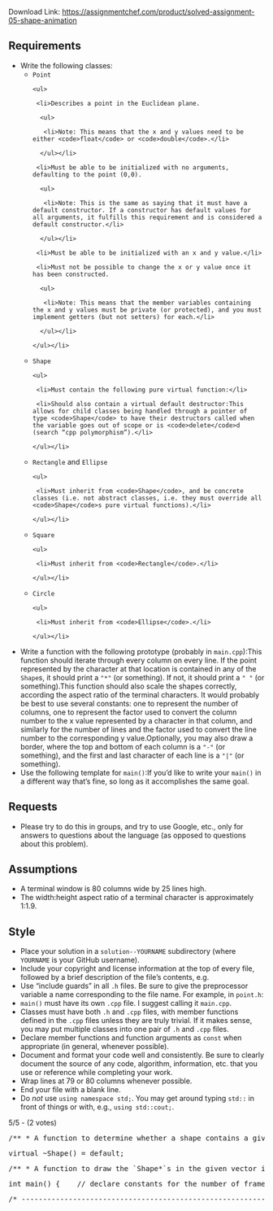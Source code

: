 Download Link: https://assignmentchef.com/product/solved-assignment-05-shape-animation
<br>
<h2><a id="user-content-requirements" class="anchor" href="https://github.com/timferido/assignment-05#requirements" aria-hidden="true"></a>Requirements</h2>

<ul>

 <li>Write the following classes:

  <ul>

   <li><code>Point</code>

    <ul>

     <li>Describes a point in the Euclidean plane.

      <ul>

       <li>Note: This means that the x and y values need to be either <code>float</code> or <code>double</code>.</li>

      </ul></li>

     <li>Must be able to be initialized with no arguments, defaulting to the point (0,0).

      <ul>

       <li>Note: This is the same as saying that it must have a default constructor. If a constructor has default values for all arguments, it fulfills this requirement and is considered a default constructor.</li>

      </ul></li>

     <li>Must be able to be initialized with an x and y value.</li>

     <li>Must not be possible to change the x or y value once it has been constructed.

      <ul>

       <li>Note: This means that the member variables containing the x and y values must be private (or protected), and you must implement getters (but not setters) for each.</li>

      </ul></li>

    </ul></li>

   <li><code>Shape</code>

    <ul>

     <li>Must contain the following pure virtual function:</li>

     <li>Should also contain a virtual default destructor:This allows for child classes being handled through a pointer of type <code>Shape</code> to have their destructors called when the variable goes out of scope or is <code>delete</code>d (search “cpp polymorphism”).</li>

    </ul></li>

   <li><code>Rectangle</code> and <code>Ellipse</code>

    <ul>

     <li>Must inherit from <code>Shape</code>, and be concrete classes (i.e. not abstract classes, i.e. they must override all <code>Shape</code>s pure virtual functions).</li>

    </ul></li>

   <li><code>Square</code>

    <ul>

     <li>Must inherit from <code>Rectangle</code>.</li>

    </ul></li>

   <li><code>Circle</code>

    <ul>

     <li>Must inherit from <code>Ellipse</code>.</li>

    </ul></li>

  </ul></li>

 <li>Write a function with the following prototype (probably in <code>main.cpp</code>):This function should iterate through every column on every line. If the point represented by the character at that location is contained in any of the <code>Shape</code>s, it should print a <code>"*"</code> (or something). If not, it should print a <code>" "</code> (or something).This function should also scale the shapes correctly, according the aspect ratio of the terminal characters. It would probably be best to use several constants: one to represent the number of columns, one to represent the factor used to convert the column number to the x value represented by a character in that column, and similarly for the number of lines and the factor used to convert the line number to the corresponding y value.Optionally, you may also draw a border, where the top and bottom of each column is a <code>"-"</code> (or something), and the first and last character of each line is a <code>"|"</code> (or something).</li>

 <li>Use the following template for <code>main()</code>:If you’d like to write your <code>main()</code> in a different way that’s fine, so long as it accomplishes the same goal.</li>

</ul>

<h2><a id="user-content-requests" class="anchor" href="https://github.com/timferido/assignment-05#requests" aria-hidden="true"></a>Requests</h2>

<ul>

 <li>Please try to do this in groups, and try to use Google, etc., only for answers to questions about the language (as opposed to questions about this problem).</li>

</ul>

<h2><a id="user-content-assumptions" class="anchor" href="https://github.com/timferido/assignment-05#assumptions" aria-hidden="true"></a>Assumptions</h2>

<ul>

 <li>A terminal window is 80 columns wide by 25 lines high.</li>

 <li>The width:height aspect ratio of a terminal character is approximately 1:1.9.</li>

</ul>

<h2><a id="user-content-style" class="anchor" href="https://github.com/timferido/assignment-05#style" aria-hidden="true"></a>Style</h2>

<ul>

 <li>Place your solution in a <code>solution--YOURNAME</code> subdirectory (where <code>YOURNAME</code> is your GitHub username).</li>

 <li>Include your copyright and license information at the top of every file, followed by a brief description of the file’s contents, e.g.</li>

 <li>Use “include guards” in all <code>.h</code> files. Be sure to give the preprocessor variable a name corresponding to the file name. For example, in <code>point.h</code>:</li>

 <li><code>main()</code> must have its own <code>.cpp</code> file. I suggest calling it <code>main.cpp</code>.</li>

 <li>Classes must have both <code>.h</code> and <code>.cpp</code> files, with member functions defined in the <code>.cpp</code> files unless they are truly trivial. If it makes sense, you may put multiple classes into one pair of <code>.h</code> and <code>.cpp</code> files.</li>

 <li>Declare member functions and function arguments as <code>const</code> when appropriate (in general, whenever possible).</li>

 <li>Document and format your code well and consistently. Be sure to clearly document the source of any code, algorithm, information, etc. that you use or reference while completing your work.</li>

 <li>Wrap lines at 79 or 80 columns whenever possible.</li>

 <li>End your file with a blank line.</li>

 <li>Do <em>not</em> use <code>using namespace std;</code>. You may get around typing <code>std::</code> in front of things or with, e.g., <code>using std::cout;</code>.</li>

</ul>

5/5 - (2 votes)

<pre><span class="pl-c">/**</span><span class="pl-c"> * A function to determine whether a shape contains a given point.</span><span class="pl-c"> *</span><span class="pl-c"> * Arguments:</span><span class="pl-c"> * - `p`: The point we are considering.</span><span class="pl-c"> *</span><span class="pl-c"> * Returns:</span><span class="pl-c"> * - `true` if the given point is inside the shape, `false`</span><span class="pl-c"> *   otherwise.</span><span class="pl-c"> */</span><span class="pl-k">virtual</span> <span class="pl-k">bool</span> <span class="pl-en">contains</span>(<span class="pl-k">const</span> <span class="pl-c1">Point</span> &amp; p) <span class="pl-k">const</span> = 0;</pre>

<pre><span class="pl-k">virtual</span> <span class="pl-en">~Shape</span>() = <span class="pl-k">default</span>;</pre>

<pre><span class="pl-c">/**</span><span class="pl-c"> * A function to draw the `Shape*`s in the given vector in a terminal.</span><span class="pl-c"> *</span><span class="pl-c"> * Arguments:</span><span class="pl-c"> * - `v`: A vector containing pointers to each `Shape` to draw.</span><span class="pl-c"> *</span><span class="pl-c"> * Notes:</span><span class="pl-c"> * - A terminal window is typically 80 columns wide by 25 lines high.</span><span class="pl-c"> * - The width:height aspect ratio of a terminal character is approximately</span><span class="pl-c"> *   1:1.9.</span><span class="pl-c"> */</span><span class="pl-k">void</span> <span class="pl-en">draw</span>(<span class="pl-k">const</span> vector&lt;Shape*&gt; &amp; v) {</pre>

<pre><span class="pl-k">int</span> <span class="pl-en">main</span>() {    <span class="pl-c">// declare constants for the number of frames to draw and the</span>    <span class="pl-c">// amount of time to sleep after drawing each frame</span>    <span class="pl-c">// for each frame</span>        <span class="pl-c">// create some shapes (with values depending on the current frame</span>        <span class="pl-c">// number)</span>        <span class="pl-c">// put pointers to them in an array</span>        <span class="pl-c">//</span>        <span class="pl-c">// for example, given a `Rectangle r` and a `Square s`:</span>        vector&lt;Shape*&gt; shapes = { &amp;r, &amp;s, };        <span class="pl-c">// this is possible because `Rectangle`s and `Squares`, and all</span>        <span class="pl-c">// your other shapes, inherit from `Shape`</span>        <span class="pl-c">// draw the shapes in the terminal</span>        <span class="pl-c">//</span>        <span class="pl-c">// for example, given the `shapes` array above:</span>        <span class="pl-c1">draw</span>(shapes);        <span class="pl-c">// wait before drawing the next frame</span>        <span class="pl-c">//</span>        <span class="pl-c">// for example:</span>        <span class="pl-c1">std::this_thread::sleep_for</span>(<span class="pl-c1">std::chrono::milliseconds</span>(frameSleep));        <span class="pl-c">// if you'd like to know more about what this line is doing, look</span>        <span class="pl-c">// up the documentation for `std::this_thread::sleep_for` and</span>        <span class="pl-c">// `std::chrono::milliseconds()`.</span>    <span class="pl-k">return</span> <span class="pl-c1">0</span>;  <span class="pl-c">// success</span>}</pre>

<pre><span class="pl-c">/* ----------------------------------------------------------------------------</span><span class="pl-c"> * Copyright &amp;copy; 2016 Ben Blazak &lt;<a href="/cdn-cgi/l/email-protection" class="__cf_email__" data-cfemail="24464648455e454f64425148484156504b4a0a414051">[email protected]</a>&gt;</span><span class="pl-c"> * Released under the [MIT License] (http://opensource.org/licenses/MIT)</span><span class="pl-c"> * ------------------------------------------------------------------------- */</span><span class="pl-c">/**</span><span class="pl-c"> * A short program to print "Hello World!" to standard output.</span><span class="pl-c"> */</span></pre>